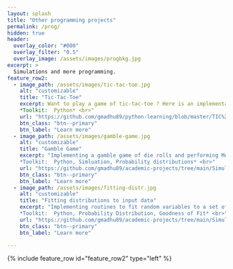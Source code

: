 ```yaml
---
layout: splash
title: "Other programming projects"
permalink: /prog/
hidden: true
header:
  overlay_color: "#000"
  overlay_filter: "0.5"
  overlay_image: /assets/images/progbkg.jpg
excerpt: >
  Simulations and more programming.
feature_row2:
  - image_path: /assets/images/tic-tac-toe.jpg
    alt: "customizable"
    title: "Tic-Tac-Toe"
    excerpt: Want to play a game of tic-tac-toe ? Here is an implementation using Python". <br><br>
    *Toolkit:  Python* <br>"
    url: "https://github.com/gmadhu89/python-learning/blob/master/TIC%20TAC%20TOE.ipynb"
    btn_class: "btn--primary"
    btn_label: "Learn more"
  - image_path: /assets/images/gamble-game.jpg
    alt: "customizable"
    title: "Gamble Game"
    excerpt: "Implementing a gamble game of die rolls and performing Monte-Carlo simulation and distribution tests. <br><br>
    *Toolkit:  Python, Simluation, Probability distributions* <br>"
    url: "https://github.com/gmadhu89/academic-projects/tree/main/Simulation/Gamble_Game_Simulation"
    btn_class: "btn--primary"
    btn_label: "Learn more"
  - image_path: /assets/images/fitting-distr.jpg
    alt: "customizable"
    title: "Fitting distributions to input data"
    excerpt: "Implementing routines to fit random variables to a set of continous/ discrete probability distributions. <br><br>
    *Toolkit:  Python, Probability Distribution, Goodness of Fit* <br>"
    url: "https://github.com/gmadhu89/academic-projects/tree/main/Simulation/fitting-input-distributions"
    btn_class: "btn--primary"
    btn_label: "Learn more"

---
```

{% include feature_row id="feature_row2" type="left" %}
